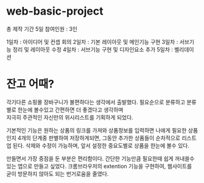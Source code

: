 # web-basic-project
총 제작 기간 5일
참여인원 : 3인

1일차 : 아이디어 및 컨셉 회의
2일차 : 기본 레이아웃 및 메인기능 구현
3일차 : 서브기능 정리 및 레이아웃 수정
4일차 : 서브기능 구현 및 디자인요소 추가
5일차 : 벨리데이션

# 잔고 어때?
각기다른 쇼핑몰 장바구니가 불편하다는 생각에서 출발했다.
필요순으로 분류하고
분류별로 한눈에 볼수있고
간편하면 더 좋겠다고 생각하며   
지극히 주관적인 자신만의 위시리스트를 기획하게 되었다.

기본적인 기능은 
원하는 상품의 링크를 가져와 상품정보를 입력하면
나에게 필요한 상품인지 4개의 단계중 판별하여 저장하게되면,
그동안 추가한 상품들이 순차적으로 리스트업 된다.
삭제와 수정이 가능하며,
앞서 설정한 중요도별로 상품을 한눈에 볼수 있다.

만들면서 가장 중점을 둔 부분은 편리함이다.
간단한 기능만큼 필요한때 쉽게 꺼내쓸수 있는 앱으로 만들고 싶었다.
크롬브라우저의 extention 기능을 구현하여,
웹사이트를 굳이 방문하지 않아도 되는 번거로움을 줄였다.